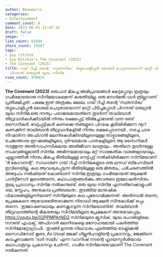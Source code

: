 ```yaml
---
author: Beaumaris
categories:
- Entertainment
comment_count: 0
date: 2023-06-01 13:43:19
draft: false
image: ''
like_count: 61604
share_count: 19367
tags:
- guy ritchie
- Guy Ritchie's The Covenant (2023)
- The Covenant (2023)
title: ഗയ്‌ റിച്ചി തന്റെ 'സ്വതസിദ്ധ' തട്ടുപൊളിപ്പൻ ശൈലി ചെറുതായൊന്ന് മാറ്റി പിടിച്ചപ്പോൾ
  പിറന്നത് ഒരുഗ്രൻ യുദ്ധ സിനിമ
view_count: 978434
---
```


**The Covenant (2023)** ഒരുപാട് മികച്ച അഭിപ്രായങ്ങൾ കേട്ടപ്പോഴും ഇത്രയും ഗംഭീരമായൊരു സിനിമയാകുമെന്ന് കരുതിയില്ല. ഒരു നോർമൽ വാർ ത്രില്ലറാണ് പ്രതീക്ഷിച്ചത്. പക്ഷേ ഇത് അതുക്കും മേലെ. ഗയ്‌ റിച്ചി തന്റെ 'സ്വതസിദ്ധ' തട്ടുപൊളിപ്പൻ ശൈലി ചെറുതായൊന്ന് മാറ്റി പിടിച്ചപ്പോൾ പിറന്നത് ഒരുഗ്രൻ യുദ്ധ സിനിമ.ഒരു ദൗത്യം പരാജയമായതിനെ തുടർന്ന് താലിബാൻ തീവ്രവാദികൾക്കിടയിൽ നിന്നും രക്ഷപ്പെട്ട് തിരിച്ചോടേണ്ടി വന്ന രണ്ട് സൈനികർ. വേട്ടപ്പട്ടികൾ കണക്കെ തങ്ങളുടെ പിറകെ കൂടിയിരിക്കുന്ന നൂറ് കണക്കിന് താലിബാൻ തീവ്രവാദികളിൽ നിന്നും രക്ഷപ്പെടാനയി.. നരച്ച ചാര നിറമാർന്ന അഫ്ഗാൻ മലനിരകൾക്കിടയിലൂടെയുള്ള താഴ്വാരങ്ങളിലൂടെ, ചെങ്കുത്തായ ഇറക്കങ്ങളിലൂടെ, ദുർഘടമായ പാതകളിലൂടെ ആ സൈനികർ നടത്തുന്ന അതിസാഹസികമായ അതിജീവന യാത്രയും.. അതിനെ തുടർന്നുള്ള സംഭവങ്ങളുമാണീ സിനിമ. [](https://cdn.boolokam.com/articles/2023/06/dqqdddf.webp)അഭിനയമായാലും മറ്റ് സാങ്കേതിക വശങ്ങളായാലും, എല്ലാത്തിൽ നിന്നും മികച്ച രീതിയിലുള്ള ഔട്ട്പുട്ട് നൽകിയിരിക്കുന്ന സിനിമയാണ് 'ദി കോവനന്റ്'. സാധാരണ ഗയ് റിച്ചി സിനിമകളുടെ ഒരു ലൗഡ് ബിഹേവിയർ ഇവിടെയില്ല. കഥ ആവശ്യപ്പെടുന്ന രീതിയിലുള്ള ഒരു മിതത്വം, പരിചരണത്തിൽ അദ്ദേഹം നൽകിയത് കൊണ്ടാണ് സിനിമ ഇത്രയും ഗംഭീരമായത്.ആക്ഷൻ പാർട്ടിനോട് കൂടെത്തന്നെ, കഥാപാത്രങ്ങൾക്കും അവരുടെ ഇമോഷൻസിനും തുല്യ പ്രാധാന്യം സിനിമ നൽകുന്നുണ്ട്. ഒരു യുദ്ധ സിനിമ എന്നതിനേക്കാളുപരി ദയ, സ്നേഹം, അനുകമ്പ പ്രതിബദ്ധത.. തുടങ്ങിയ മാനുഷിക വികാരങ്ങളിലൂന്നിയാണ് സിനിമയുടെ കഥ പുരോഗമിക്കുന്നത്. അതിനാൽ തന്നെ, പ്രേക്ഷകനെ ആവേശഭരിതരാക്കുന്ന നിരവധി ആക്ഷൻ സീനുകൾക്ക് ഒപ്പം തന്നെ.. ഇമോഷണലായും കണക്റ്റാവുന്ന സിനിമയാണിത്. താലിബാൻ തീവ്രവാദത്തിന്റെ ഭീകരതയും സിനിമയിലൂടെ പ്രേക്ഷകന് അനുഭവപ്പെടും. https://youtu.be/02PPMPArNEQ സിനിമയുടെ മ്യൂസിക്, യുദ്ധ രംഗങ്ങളിലെ സൗണ്ട് എഫക്ട്, അഫ്ഗാൻ മലനിരകളെ മനോഹരമായി പകർത്തിയ സിനിമോട്ടോഗ്രാഫി.. തുടങ്ങി ഉന്നത നിലവാരം പുലർത്തിയ ടെക്നിക്കൽ സൈഡിനോട് കൂടെ, As Usual ജേക്ക് ഗില്ലൻഹാളിന്റെ പ്രകടനവും, ജേക്കിനെ കവച്ചുവെക്കുന്ന 'ദാർ സലീം' എന്ന ഡാനിഷ് നടന്റെ ഹൃദയസ്പർശിയായ കഥാപാത്രവും പ്രകടനവും ചേർന്ന്.. ഗംഭീര സിനിമാനുഭവമാണ് The Covenant നൽകുന്നത്.